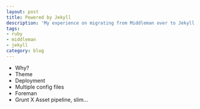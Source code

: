 ```yaml
---
layout: post
title: Powered by Jekyll
description: 'My experience on migrating from Middleman over to Jekyll'
tags:
- ruby
- middleman
- jekyll
category: blog
---
```


* Why?
* Theme
* Deployment
* Multiple config files
* Foreman
* Grunt X Asset pipeline, slim...
